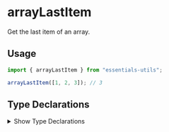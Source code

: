 # arrayLastItem

Get the last item of an array.

## Usage

```js
import { arrayLastItem } from "essentials-utils";

arrayLastItem([1, 2, 3]); // 3
```

## Type Declarations

<details>
  <summary class="italic cursor-pointer">Show Type Declarations</summary>

```ts
export declare function arrayLastItem<TArray = unknown>(
  array: TArray[],
): TArray;
```
</details>
